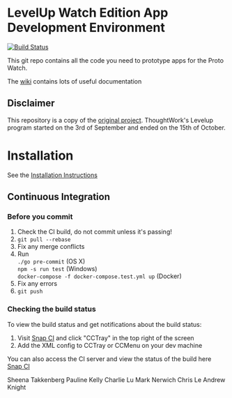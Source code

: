 # LevelUp Watch Edition App Development Environment

[![Build Status](https://snap-ci.com/twlevelup/syd_2016s2_watch_orange/branch/master/build_image)](https://snap-ci.com/twlevelup/syd_2016s2_watch_orange/branch/master)

This git repo contains all the code you need to prototype apps for the Proto Watch.

The [wiki](https://github.com/twlevelup/watch_edition/wiki) contains lots of useful documentation

## Disclaimer

This repository is a copy of the [original project](https://github.com/twlevelup/syd_2016s2_watch_orange/). ThoughtWork's Levelup program started on the 3rd of September and ended on the 15th of October. 


# Installation

See the [Installation Instructions](https://github.com/twlevelup/watch_edition/wiki/Installation)

## Continuous Integration

### Before you commit

1. Check the CI build, do not commit unless it's passing!
2. ```git pull --rebase```
3. Fix any merge conflicts
4. Run  
```./go pre-commit``` (OS X)  
```npm -s run test``` (Windows)  
```docker-compose -f docker-compose.test.yml up``` (Docker)
5. Fix any errors
6. ```git push```


### Checking the build status

To view the build status and get notifications about the build status:

1. Visit [Snap CI](https://snap-ci.com/twlevelup/syd_2016s2_watch_orange/branch/master/cctray.xml) and click "CCTray" in the top right of the screen
2. Add the XML config to CCTray or CCMenu on your dev machine

You can also access the CI server and view the status of the build here [Snap CI](https://snap-ci.com/twlevelup/syd_2016s2_watch_orange/branch/master)

Sheena Takkenberg
Pauline Kelly
Charlie Lu
Mark Nerwich
Chris Le
Andrew Knight
